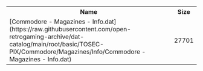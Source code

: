 <table>
<tr><th>Name</th><th>Size</th></tr>
<tr><td>[Commodore - Magazines - Info.dat](https://raw.githubusercontent.com/open-retrogaming-archive/dat-catalog/main/root/basic/TOSEC-PIX/Commodore/Magazines/Info/Commodore - Magazines - Info.dat)</td><td>27701</td></tr>
</table>
